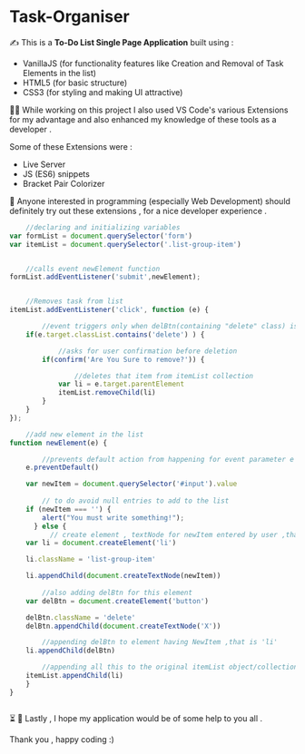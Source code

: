 # Task-Organiser
:writing_hand: This is a **To-Do List Single Page Application** built using :
* VanillaJS (for functionality features like Creation and Removal of Task Elements in the list)
* HTML5 (for basic structure)
* CSS3 (for styling and making UI attractive)

:technologist: While working on this project I also used VS Code's various Extensions for my advantage and also enhanced my knowledge of these tools as a developer .

Some of these Extensions were :
* Live Server
* JS (ES6) snippets
* Bracket Pair Colorizer

:seedling: Anyone interested in programming (especially Web Development) should definitely try out these extensions , for a nice developer experience .

```javascript
    //declaring and initializing variables
var formList = document.querySelector('form')
var itemList = document.querySelector('.list-group-item')


    //calls event newElement function
formList.addEventListener('submit',newElement);


    //Removes task from list
itemList.addEventListener('click', function (e) {

        //event triggers only when delBtn(containing "delete" class) is pressed
    if(e.target.classList.contains('delete') ) {

            //asks for user confirmation before deletion
        if(confirm('Are You Sure to remove?')) {

                //deletes that item from itemList collection 
            var li = e.target.parentElement
            itemList.removeChild(li)
        }
    }
});

    //add new element in the list
function newElement(e) {

        //prevents default action from happening for event parameter e
    e.preventDefault()

    var newItem = document.querySelector('#input').value
        
        // to do avoid null entries to add to the list
    if (newItem === '') {
        alert("You must write something!");
      } else {  
          // create element , textNode for newItem entered by user ,that is 'li'
    var li = document.createElement('li')

    li.className = 'list-group-item'

    li.appendChild(document.createTextNode(newItem))
         
        //also adding delBtn for this element
    var delBtn = document.createElement('button')

    delBtn.className = 'delete'
    delBtn.appendChild(document.createTextNode('X'))

        //appending delBtn to element having NewItem ,that is 'li'
    li.appendChild(delBtn)

        //appending all this to the original itemList object/collection
    itemList.appendChild(li)
    }
}



```

:hourglass_flowing_sand: :milky_way: Lastly , I hope my application would be of some help to you all . 

Thank you , happy coding :)